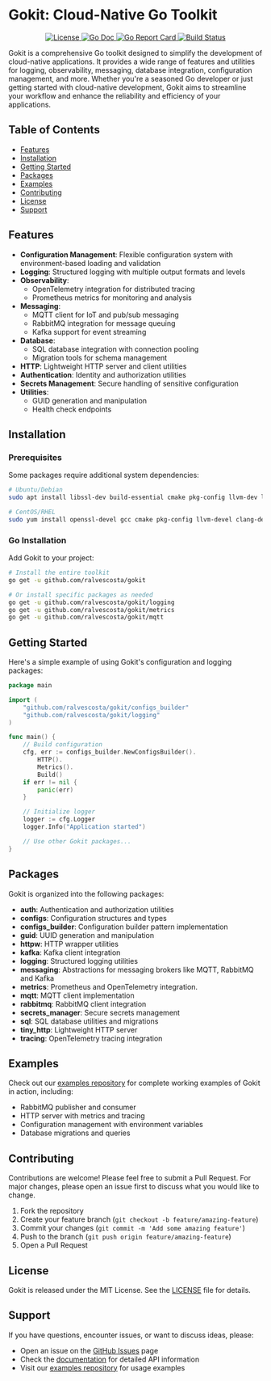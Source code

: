 # Gokit: Cloud-Native Go Toolkit

<p align="center">
  <a href="https://github.com/ralvescosta/gokit/blob/main/LICENSE">
    <img src="https://img.shields.io/badge/License-MIT-blue.svg" alt="License">
  </a>
  <a href="https://pkg.go.dev/github.com/ralvescosta/gokit">
    <img src="https://godoc.org/github.com/ralvescosta/gokit?status.svg" alt="Go Doc">
  </a>
  <a href="https://goreportcard.com/report/github.com/ralvescosta/gokit">
    <img src="https://goreportcard.com/badge/github.com/ralvescosta/gokit" alt="Go Report Card">
  </a>
  <a href="https://github.com/ralvescosta/gokit/actions">
    <img src="https://github.com/ralvescosta/gokit/workflows/Go/badge.svg" alt="Build Status">
  </a>
</p>

Gokit is a comprehensive Go toolkit designed to simplify the development of cloud-native applications. It provides a wide range of features and utilities for logging, observability, messaging, database integration, configuration management, and more. Whether you're a seasoned Go developer or just getting started with cloud-native development, Gokit aims to streamline your workflow and enhance the reliability and efficiency of your applications.

## Table of Contents

- [Features](#features)
- [Installation](#installation)
- [Getting Started](#getting-started)
- [Packages](#packages)
- [Examples](#examples)
- [Contributing](#contributing)
- [License](#license)
- [Support](#support)

## Features

- **Configuration Management**: Flexible configuration system with environment-based loading and validation
- **Logging**: Structured logging with multiple output formats and levels
- **Observability**:
  - OpenTelemetry integration for distributed tracing
  - Prometheus metrics for monitoring and analysis
- **Messaging**:
  - MQTT client for IoT and pub/sub messaging
  - RabbitMQ integration for message queuing
  - Kafka support for event streaming
- **Database**:
  - SQL database integration with connection pooling
  - Migration tools for schema management
- **HTTP**: Lightweight HTTP server and client utilities
- **Authentication**: Identity and authorization utilities
- **Secrets Management**: Secure handling of sensitive configuration
- **Utilities**:
  - GUID generation and manipulation
  - Health check endpoints

## Installation

### Prerequisites

Some packages require additional system dependencies:

```bash
# Ubuntu/Debian
sudo apt install libssl-dev build-essential cmake pkg-config llvm-dev libclang-dev clang libmosquitto-dev sqlite3

# CentOS/RHEL
sudo yum install openssl-devel gcc cmake pkg-config llvm-devel clang-devel clang mosquitto-devel sqlite
```

### Go Installation

Add Gokit to your project:

```bash
# Install the entire toolkit
go get -u github.com/ralvescosta/gokit

# Or install specific packages as needed
go get -u github.com/ralvescosta/gokit/logging
go get -u github.com/ralvescosta/gokit/metrics
go get -u github.com/ralvescosta/gokit/mqtt
```

## Getting Started

Here's a simple example of using Gokit's configuration and logging packages:

```go
package main

import (
    "github.com/ralvescosta/gokit/configs_builder"
    "github.com/ralvescosta/gokit/logging"
)

func main() {
    // Build configuration
    cfg, err := configs_builder.NewConfigsBuilder().
        HTTP().
        Metrics().
        Build()
    if err != nil {
        panic(err)
    }

    // Initialize logger
    logger := cfg.Logger
    logger.Info("Application started")

    // Use other Gokit packages...
}
```

## Packages

Gokit is organized into the following packages:

- **auth**: Authentication and authorization utilities
- **configs**: Configuration structures and types
- **configs_builder**: Configuration builder pattern implementation
- **guid**: UUID generation and manipulation
- **httpw**: HTTP wrapper utilities
- **kafka**: Kafka client integration
- **logging**: Structured logging utilities
- **messaging**: Abstractions for messaging brokers like MQTT, RabbitMQ and Kafka
- **metrics**: Prometheus and OpenTelemetry integration.
- **mqtt**: MQTT client implementation
- **rabbitmq**: RabbitMQ client integration
- **secrets_manager**: Secure secrets management
- **sql**: SQL database utilities and migrations
- **tiny_http**: Lightweight HTTP server
- **tracing**: OpenTelemetry tracing integration

## Examples

Check out our [examples repository](https://github.com/ralvescosta/gokit/examples) for complete working examples of Gokit in action, including:

- RabbitMQ publisher and consumer
- HTTP server with metrics and tracing
- Configuration management with environment variables
- Database migrations and queries

## Contributing

Contributions are welcome! Please feel free to submit a Pull Request. For major changes, please open an issue first to discuss what you would like to change.

1. Fork the repository
2. Create your feature branch (`git checkout -b feature/amazing-feature`)
3. Commit your changes (`git commit -m 'Add some amazing feature'`)
4. Push to the branch (`git push origin feature/amazing-feature`)
5. Open a Pull Request

## License

Gokit is released under the MIT License. See the [LICENSE](LICENSE) file for details.

## Support

If you have questions, encounter issues, or want to discuss ideas, please:

- Open an issue on the [GitHub Issues](https://github.com/ralvescosta/gokit/issues) page
- Check the [documentation](https://pkg.go.dev/github.com/ralvescosta/gokit) for detailed API information
- Visit our [examples repository](https://github.com/ralvescosta/gokit/examples) for usage examples
